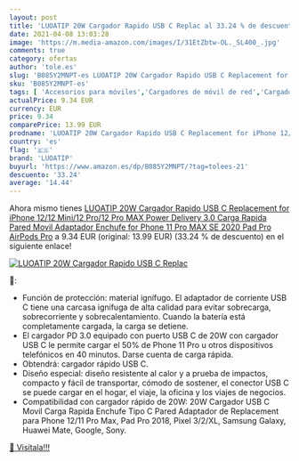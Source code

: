 ```yaml
---
layout: post
title: 'LUOATIP 20W Cargador Rapido USB C Replac al 33.24 % de descuento'
date: 2021-04-08 13:03:28
image: 'https://m.media-amazon.com/images/I/31EtZbtw-OL._SL400_.jpg'
comments: true
category: ofertas
author: 'tole.es'
slug: 'B085Y2MNPT-es LUOATIP 20W Cargador Rapido USB C Replacement for iPhone...'
sku: 'B085Y2MNPT-es'
tags: [ 'Accesorios para móviles','Cargadores de móvil de red','Cargadores para móviles','Comunicación móvil y accesorios','Electrónica','iphone','luoatip', ]
actualPrice: 9.34 EUR
currency: EUR
price: 9.34
comparePrice: 13.99 EUR
prodname: 'LUOATIP 20W Cargador Rapido USB C Replacement for iPhone 12/12 Mini/12 Pro/12 Pro MAX  Power Delivery 3.0 Carga Rapida Pared Movil Adaptador Enchufe for Phone 11 Pro MAX SE 2020  Pad Pro  AirPods Pro'
country: 'es'
flag: '🇪🇸'
brand: 'LUOATIP'
buyurl: 'https://www.amazon.es/dp/B085Y2MNPT/?tag=tolees-21'
descuento: '33.24'
average: '14.44'
---
```


Ahora mismo tienes [LUOATIP 20W Cargador Rapido USB C Replacement for iPhone 12/12 Mini/12 Pro/12 Pro MAX  Power Delivery 3.0 Carga Rapida Pared Movil Adaptador Enchufe for Phone 11 Pro MAX SE 2020  Pad Pro  AirPods Pro](https://www.amazon.es/dp/B085Y2MNPT/?tag=tolees-21) a 9.34 EUR (original: 13.99 EUR) (33.24 %  de descuento) en el siguiente enlace!

[![LUOATIP 20W Cargador Rapido USB C Replac](https://m.media-amazon.com/images/I/31EtZbtw-OL._SL400_.jpg)](https://www.amazon.es/dp/B085Y2MNPT/?tag=tolees-21)

🔎:

- Función de protección: material ignífugo. El adaptador de corriente USB C tiene una carcasa ignífuga de alta calidad para evitar sobrecarga, sobrecorriente y sobrecalentamiento. Cuando la batería está completamente cargada, la carga se detiene.
- El cargador PD 3.0 equipado con puerto USB C de 20W con cargador USB C le permite cargar el 50% de Phone 11 Pro u otros dispositivos telefónicos en 40 minutos. Darse cuenta de carga rápida.
- Obtendrá: cargador rápido USB C.
- Diseño especial: diseño resistente al calor y a prueba de impactos, compacto y fácil de transportar, cómodo de sostener, el conector USB C se puede cargar en el hogar, el viaje, la oficina y los viajes de negocios.
- Compatibilidad con cargador rápido de 20W: 20W Cargador USB C Movil Carga Rapida Enchufe Tipo C Pared Adaptador de Replacement para Phone 12/11 Pro Max, Pad Pro 2018, Pixel 3/2/XL, Samsung Galaxy, Huawei Mate, Google, Sony.

[🛒 Visítala!!!](https://www.amazon.es/dp/B085Y2MNPT/?tag=tolees-21)
